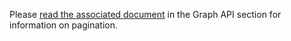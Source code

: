 Please [read the associated document](/docs/graph/paginated-requests) in the Graph API section for information on pagination.